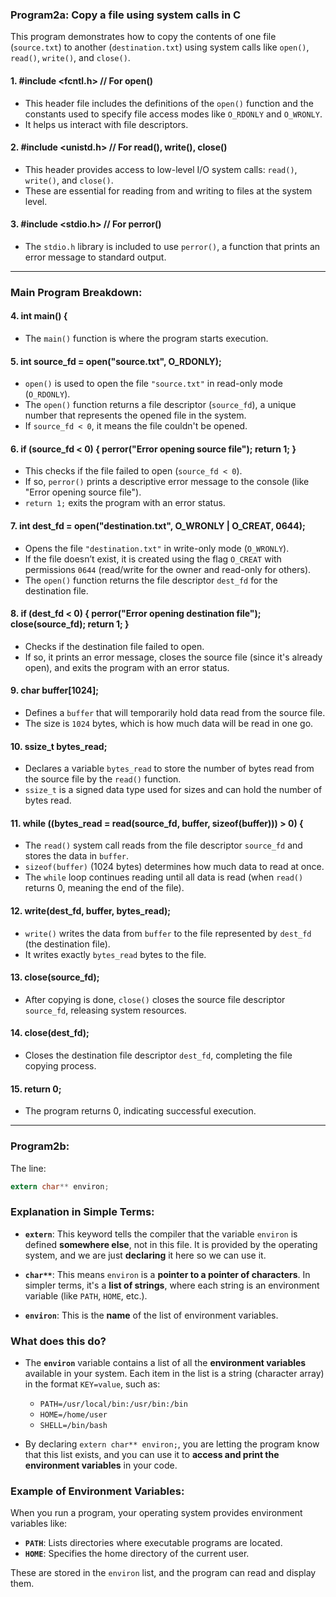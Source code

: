 ### Program2a: Copy a file using system calls in C

This program demonstrates how to copy the contents of one file (`source.txt`) to another (`destination.txt`) using system calls like `open()`, `read()`, `write()`, and `close()`.

#### 1. #include <fcntl.h>  // For open()
- This header file includes the definitions of the `open()` function and the constants used to specify file access modes like `O_RDONLY` and `O_WRONLY`. 
- It helps us interact with file descriptors.

#### 2. #include <unistd.h> // For read(), write(), close()
- This header provides access to low-level I/O system calls: `read()`, `write()`, and `close()`. 
- These are essential for reading from and writing to files at the system level.

#### 3. #include <stdio.h>  // For perror()
- The `stdio.h` library is included to use `perror()`, a function that prints an error message to standard output.

---

### Main Program Breakdown:

#### 4. int main() {
- The `main()` function is where the program starts execution.

#### 5. int source_fd = open("source.txt", O_RDONLY);
- `open()` is used to open the file `"source.txt"` in read-only mode (`O_RDONLY`).
- The `open()` function returns a file descriptor (`source_fd`), a unique number that represents the opened file in the system.
- If `source_fd < 0`, it means the file couldn't be opened.

#### 6. if (source_fd < 0) { perror("Error opening source file"); return 1; }
- This checks if the file failed to open (`source_fd < 0`).
- If so, `perror()` prints a descriptive error message to the console (like "Error opening source file").
- `return 1;` exits the program with an error status.

#### 7. int dest_fd = open("destination.txt", O_WRONLY | O_CREAT, 0644);
- Opens the file `"destination.txt"` in write-only mode (`O_WRONLY`).
- If the file doesn’t exist, it is created using the flag `O_CREAT` with permissions `0644` (read/write for the owner and read-only for others).
- The `open()` function returns the file descriptor `dest_fd` for the destination file.

#### 8. if (dest_fd < 0) { perror("Error opening destination file"); close(source_fd); return 1; }
- Checks if the destination file failed to open. 
- If so, it prints an error message, closes the source file (since it's already open), and exits the program with an error status.

#### 9. char buffer[1024];
- Defines a `buffer` that will temporarily hold data read from the source file.
- The size is `1024` bytes, which is how much data will be read in one go.

#### 10. ssize_t bytes_read;
- Declares a variable `bytes_read` to store the number of bytes read from the source file by the `read()` function.
- `ssize_t` is a signed data type used for sizes and can hold the number of bytes read.

#### 11. while ((bytes_read = read(source_fd, buffer, sizeof(buffer))) > 0) {
- The `read()` system call reads from the file descriptor `source_fd` and stores the data in `buffer`.
- `sizeof(buffer)` (1024 bytes) determines how much data to read at once.
- The `while` loop continues reading until all data is read (when `read()` returns 0, meaning the end of the file).

#### 12. write(dest_fd, buffer, bytes_read);
- `write()` writes the data from `buffer` to the file represented by `dest_fd` (the destination file).
- It writes exactly `bytes_read` bytes to the file.

#### 13. close(source_fd);
- After copying is done, `close()` closes the source file descriptor `source_fd`, releasing system resources.

#### 14. close(dest_fd);
- Closes the destination file descriptor `dest_fd`, completing the file copying process.

#### 15. return 0;
- The program returns 0, indicating successful execution.

---

### Program2b:

The line:

```c
extern char** environ;
```

### Explanation in Simple Terms:

- **`extern`**: This keyword tells the compiler that the variable `environ` is defined **somewhere else**, not in this file. It is provided by the operating system, and we are just **declaring** it here so we can use it.

- **`char**`**: This means `environ` is a **pointer to a pointer of characters**. In simpler terms, it's a **list of strings**, where each string is an environment variable (like `PATH`, `HOME`, etc.).

- **`environ`**: This is the **name** of the list of environment variables.

### What does this do?
- The **`environ`** variable contains a list of all the **environment variables** available in your system. Each item in the list is a string (character array) in the format `KEY=value`, such as:
  - `PATH=/usr/local/bin:/usr/bin:/bin`
  - `HOME=/home/user`
  - `SHELL=/bin/bash`
  
- By declaring `extern char** environ;`, you are letting the program know that this list exists, and you can use it to **access and print the environment variables** in your code.

### Example of Environment Variables:
When you run a program, your operating system provides environment variables like:
- **`PATH`**: Lists directories where executable programs are located.
- **`HOME`**: Specifies the home directory of the current user.
  
These are stored in the `environ` list, and the program can read and display them.
